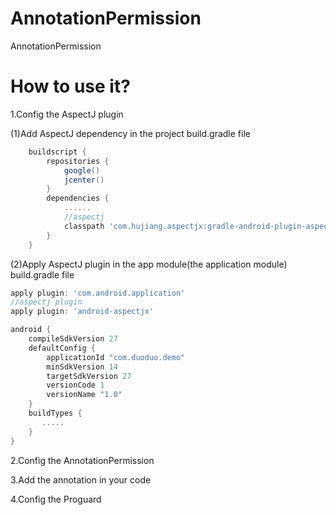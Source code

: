 # AnnotationPermission
AnnotationPermission

# How to use it?
1.Config the AspectJ plugin

(1)Add AspectJ dependency in the project build.gradle file
```groovy
    buildscript {
        repositories {
            google()
            jcenter()
        }
        dependencies {
            ......
            //aspectj
            classpath 'com.hujiang.aspectjx:gradle-android-plugin-aspectjx:2.0.4'
        }
    }
```
(2)Apply AspectJ plugin in the app module(the application module) build.gradle file
```groovy
apply plugin: 'com.android.application'
//aspectj plugin
apply plugin: 'android-aspectjx'

android {
    compileSdkVersion 27
    defaultConfig {
        applicationId "com.duoduo.demo"
        minSdkVersion 14
        targetSdkVersion 27
        versionCode 1
        versionName "1.0"
    }
    buildTypes {
       .....
    }
}
```
2.Config the AnnotationPermission

3.Add the annotation in your code

4.Config the Proguard
